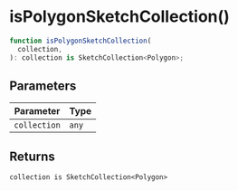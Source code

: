 # isPolygonSketchCollection()

```ts
function isPolygonSketchCollection(
  collection,
): collection is SketchCollection<Polygon>;
```

## Parameters

| Parameter    | Type  |
| ------------ | ----- |
| `collection` | `any` |

## Returns

`collection is SketchCollection<Polygon>`
